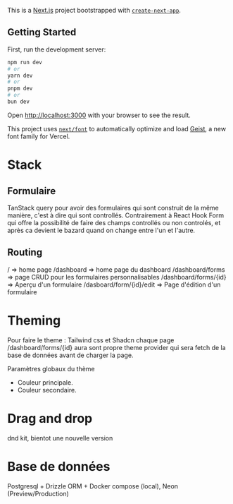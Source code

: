 This is a [Next.js](https://nextjs.org) project bootstrapped with [`create-next-app`](https://nextjs.org/docs/app/api-reference/cli/create-next-app).

## Getting Started

First, run the development server:

```bash
npm run dev
# or
yarn dev
# or
pnpm dev
# or
bun dev
```

Open [http://localhost:3000](http://localhost:3000) with your browser to see the result.

This project uses [`next/font`](https://nextjs.org/docs/app/building-your-application/optimizing/fonts) to automatically optimize and load [Geist](https://vercel.com/font), a new font family for Vercel.


# Stack

## Formulaire
TanStack query pour avoir des formulaires qui sont construit de la même manière, c'est à dire qui sont controllés. Contrairement à React Hook Form qui offre la possibilité de faire des champs controllés ou non controlés, et après ca devient le bazard quand on change entre l'un et l'autre.

## Routing
/ => home page
/dashboard => home page du dashboard
/dashboard/forms => page CRUD pour les formulaires personnalisables
/dashboard/forms/{id} => Aperçu d'un formulaire
/dasboard/form/{id}/edit => Page d'édition d'un formulaire

# Theming
Pour faire le theme : Tailwind css et Shadcn 
chaque page /dashboard/forms/{id} aura sont propre theme provider qui sera fetch de la base de données avant de charger la page. 

Paramètres globaux du thème
- Couleur principale. 
- Couleur secondaire.

# Drag and drop
dnd kit, bientot une nouvelle version 

# Base de données
Postgresql + Drizzle ORM + Docker compose (local), Neon (Preview/Production)